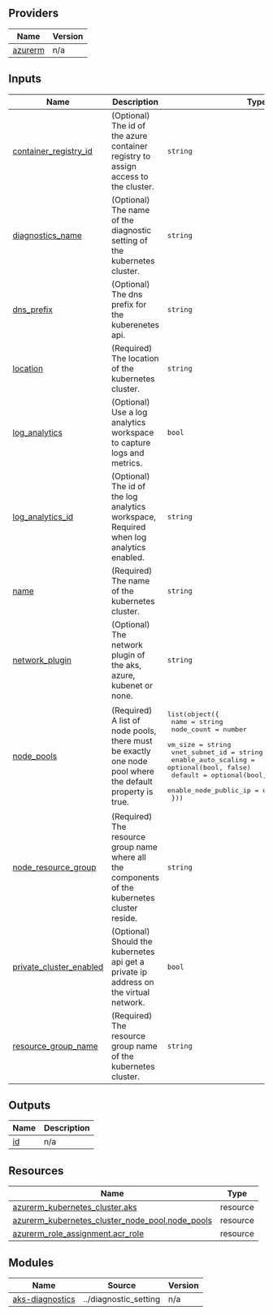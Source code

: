 <!-- BEGIN_TF_DOCS -->

## Providers

| Name | Version |
|------|---------|
| <a name="provider_azurerm"></a> [azurerm](#provider\_azurerm) | n/a |

## Inputs

| Name | Description | Type | Default | Required |
|------|-------------|------|---------|:--------:|
| <a name="input_container_registry_id"></a> [container\_registry\_id](#input\_container\_registry\_id) | (Optional) The id of the azure container registry to assign access to the cluster. | `string` | `null` | no |
| <a name="input_diagnostics_name"></a> [diagnostics\_name](#input\_diagnostics\_name) | (Optional) The name of the diagnostic setting of the kubernetes cluster. | `string` | `"aks-diagnostics"` | no |
| <a name="input_dns_prefix"></a> [dns\_prefix](#input\_dns\_prefix) | (Optional) The dns prefix for the kuberenetes api. | `string` | `null` | no |
| <a name="input_location"></a> [location](#input\_location) | (Required) The location of the kubernetes cluster. | `string` | n/a | yes |
| <a name="input_log_analytics"></a> [log\_analytics](#input\_log\_analytics) | (Optional) Use a log analytics workspace to capture logs and metrics. | `bool` | `false` | no |
| <a name="input_log_analytics_id"></a> [log\_analytics\_id](#input\_log\_analytics\_id) | (Optional) The id of the log analytics workspace, Required when log analytics enabled. | `string` | `null` | no |
| <a name="input_name"></a> [name](#input\_name) | (Required) The name of the kubernetes cluster. | `string` | n/a | yes |
| <a name="input_network_plugin"></a> [network\_plugin](#input\_network\_plugin) | (Optional) The network plugin of the aks, azure, kubenet or none. | `string` | `"none"` | no |
| <a name="input_node_pools"></a> [node\_pools](#input\_node\_pools) | (Required) A list of node pools, there must be exactly one node pool where the default property is true. | <pre>list(object({<br>    name                  = string<br>    node_count            = number<br>    vm_size               = string<br>    vnet_subnet_id        = string<br>    enable_auto_scaling   = optional(bool, false)<br>    default               = optional(bool, false)<br>    enable_node_public_ip = optional(bool, false)<br>  }))</pre> | n/a | yes |
| <a name="input_node_resource_group"></a> [node\_resource\_group](#input\_node\_resource\_group) | (Required) The resource group name where all the components of the kubernetes cluster reside. | `string` | n/a | yes |
| <a name="input_private_cluster_enabled"></a> [private\_cluster\_enabled](#input\_private\_cluster\_enabled) | (Optional) Should the kubernetes api get a private ip address on the virtual network. | `bool` | `true` | no |
| <a name="input_resource_group_name"></a> [resource\_group\_name](#input\_resource\_group\_name) | (Required) The resource group name of the kubernetes cluster. | `string` | n/a | yes |

## Outputs

| Name | Description |
|------|-------------|
| <a name="output_id"></a> [id](#output\_id) | n/a |

## Resources

| Name | Type |
|------|------|
| [azurerm_kubernetes_cluster.aks](https://registry.terraform.io/providers/hashicorp/azurerm/latest/docs/resources/kubernetes_cluster) | resource |
| [azurerm_kubernetes_cluster_node_pool.node_pools](https://registry.terraform.io/providers/hashicorp/azurerm/latest/docs/resources/kubernetes_cluster_node_pool) | resource |
| [azurerm_role_assignment.acr_role](https://registry.terraform.io/providers/hashicorp/azurerm/latest/docs/resources/role_assignment) | resource |

## Modules

| Name | Source | Version |
|------|--------|---------|
| <a name="module_aks-diagnostics"></a> [aks-diagnostics](#module\_aks-diagnostics) | ../diagnostic_setting | n/a |
<!-- END_TF_DOCS -->